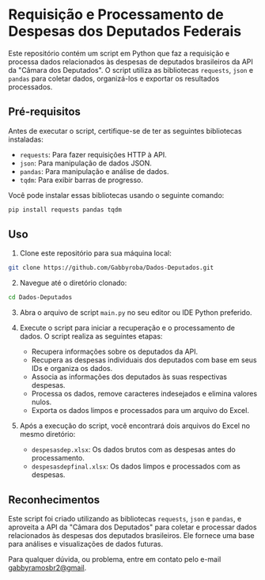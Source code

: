 # Requisição e Processamento de Despesas dos Deputados Federais 

Este repositório contém um script em Python que faz a requisição e processa dados relacionados às despesas de deputados brasileiros da API da "Câmara dos Deputados". O script utiliza as bibliotecas `requests`, `json` e `pandas` para coletar dados, organizá-los e exportar os resultados processados.

## Pré-requisitos

Antes de executar o script, certifique-se de ter as seguintes bibliotecas instaladas:

- `requests`: Para fazer requisições HTTP à API.
- `json`: Para manipulação de dados JSON.
- `pandas`: Para manipulação e análise de dados.
- `tqdm`: Para exibir barras de progresso.

Você pode instalar essas bibliotecas usando o seguinte comando:

```bash
pip install requests pandas tqdm
```

## Uso

1. Clone este repositório para sua máquina local:

```bash
git clone https://github.com/Gabbyroba/Dados-Deputados.git
```

2. Navegue até o diretório clonado:

```bash
cd Dados-Deputados
```

3. Abra o arquivo de script `main.py` no seu editor ou IDE Python preferido.

4. Execute o script para iniciar a recuperação e o processamento de dados. O script realiza as seguintes etapas:

   - Recupera informações sobre os deputados da API.
   - Recupera as despesas individuais dos deputados com base em seus IDs e organiza os dados.
   - Associa as informações dos deputados às suas respectivas despesas.
   - Processa os dados, remove caracteres indesejados e elimina valores nulos.
   - Exporta os dados limpos e processados para um arquivo do Excel.

5. Após a execução do script, você encontrará dois arquivos do Excel no mesmo diretório:
   - `despesasdep.xlsx`: Os dados brutos com as despesas antes do processamento.
   - `despesasdepfinal.xlsx`: Os dados limpos e processados com as despesas.

## Reconhecimentos

Este script foi criado utilizando as bibliotecas `requests`, `json` e `pandas`, e aproveita a API da "Câmara dos Deputados" para coletar e processar dados relacionados às despesas dos deputados brasileiros. Ele fornece uma base para análises e visualizações de dados futuras.

Para qualquer dúvida, ou problema, entre em contato pelo e-mail [gabbyramosbr2@gmail](mailto:gabbyramosbr2@gmail.com).
